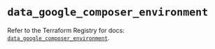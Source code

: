 # `data_google_composer_environment`

Refer to the Terraform Registry for docs: [`data_google_composer_environment`](https://registry.terraform.io/providers/hashicorp/google/5.39.1/docs/data-sources/composer_environment).
